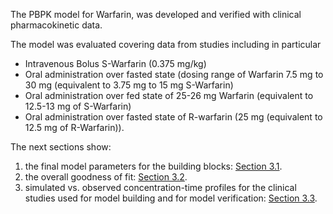 The PBPK model for Warfarin, was developed and verified with clinical pharmacokinetic data.

The model was evaluated covering data from studies including in particular

* Intravenous Bolus S-Warfarin (0.375 mg/kg) 
* Oral administration over fasted state (dosing range of Warfarin 7.5 mg to 30 mg (equivalent to 3.75 mg to 15 mg S-Warfarin)
* Oral administration over fed state of 25-26 mg Warfarin (equivalent to 12.5-13 mg of S-Warfarin)
* Oral administration over fasted state of R-warfarin (25 mg  (equivalent to 12.5 mg of R-Warfarin)).


The next sections show:

1. the final model parameters for the building blocks: [Section 3.1](#final-input-parameters).
2. the overall goodness of fit: [Section 3.2](#diagnostics-plots-s-warfarin).
3. simulated vs. observed concentration-time profiles for the clinical studies used for model building and for model verification: [Section 3.3](#ct-profiles).

